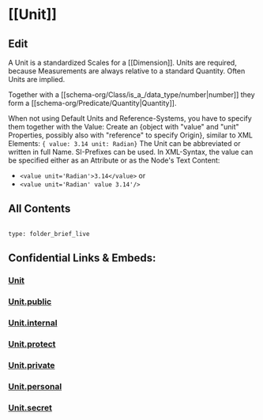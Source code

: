 # [[Unit]] 

## Edit

A Unit  is a standardized Scales for a [[Dimension]]. 
Units are required, because Measurements are always relative to a standard Quantity. 
Often Units are implied. 

Together with a [[schema-org/Class/is_a_/data_type/number|number]] they form a [[schema-org/Predicate/Quantity|Quantity]]. 

When not using Default Units and Reference-Systems, you have to specify them together with the Value: 
Create an {object with "value" and "unit" Properties, possibly also with "reference" to specify Origin}, similar to XML Elements: 
`{ value: 3.14 unit: Radian}`
The Unit can be abbreviated or written in full Name. 
SI-Prefixes can be used. 
In XML-Syntax, the value can be specified either as an Attribute or as the Node's Text Content: 
- `<value unit='Radian'>3.14</value>` or 
- `<value unit='Radian' value 3.14'/>`  




## All Contents

```folderv
```

```ccard
type: folder_brief_live
```


## Confidential Links & Embeds: 

### [Unit](/_Standards/Unit.md) 

### [Unit.public](/_public/Unit.public.md) 

### [Unit.internal](/_internal/Unit.internal.md) 

### [Unit.protect](/_protect/Unit.protect.md) 

### [Unit.private](/_private/Unit.private.md) 

### [Unit.personal](/_personal/Unit.personal.md) 

### [Unit.secret](/_secret/Unit.secret.md)


